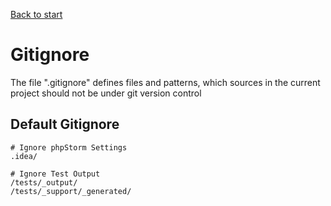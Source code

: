 [Back to start](README.md)

# Gitignore

The file ".gitignore" defines files and patterns, which sources in the
current project should not be under git version control

## Default Gitignore

``` 
# Ignore phpStorm Settings
.idea/

# Ignore Test Output
/tests/_output/
/tests/_support/_generated/
``` 
